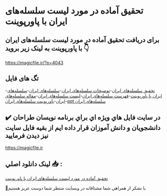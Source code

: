 # تحقیق آماده در مورد لیست سلسله‌های ایران با پاورپوینت

## برای دریافت تحقیق آماده در مورد لیست سلسله‌های ایران با پاورپوینت به لینک زیر بروید 👇

https://magicfile.ir/?p=4043

## تگ های فایل

-[تحقیق سلسله‌های ایران](https://magicfile.ir/product/%d8%aa%d8%ad%d9%82%db%8c%d9%82-%d8%a2%d9%85%d8%a7%d8%af%d9%87-%d8%af%d8%b1-%d9%85%d9%88%d8%b1%d8%af-%d9%84%db%8c%d8%b3%d8%aa-%d8%b3%d9%84%d8%b3%d9%84%d9%87%d9%87%d8%a7%db%8c-%d8%a7%db%8c%d8%b1%d8%a7%d9%86-%d9%be%d8%a7%d9%88%d8%b1%d9%be%d9%88%db%8c%d9%86%d8%aa/)-[توضیحات سلسله‌های ایران](https://magicfile.ir/product/%d8%aa%d8%ad%d9%82%db%8c%d9%82-%d8%a2%d9%85%d8%a7%d8%af%d9%87-%d8%af%d8%b1-%d9%85%d9%88%d8%b1%d8%af-%d9%84%db%8c%d8%b3%d8%aa-%d8%b3%d9%84%d8%b3%d9%84%d9%87%d9%87%d8%a7%db%8c-%d8%a7%db%8c%d8%b1%d8%a7%d9%86-%d9%be%d8%a7%d9%88%d8%b1%d9%be%d9%88%db%8c%d9%86%d8%aa/)-[سلسله‌های ایران](https://magicfile.ir/product/%d8%aa%d8%ad%d9%82%db%8c%d9%82-%d8%a2%d9%85%d8%a7%d8%af%d9%87-%d8%af%d8%b1-%d9%85%d9%88%d8%b1%d8%af-%d9%84%db%8c%d8%b3%d8%aa-%d8%b3%d9%84%d8%b3%d9%84%d9%87%d9%87%d8%a7%db%8c-%d8%a7%db%8c%d8%b1%d8%a7%d9%86-%d9%be%d8%a7%d9%88%d8%b1%d9%be%d9%88%db%8c%d9%86%d8%aa/)-[سلسله‌های ایران با پاورپوینت](https://magicfile.ir/product/%d8%aa%d8%ad%d9%82%db%8c%d9%82-%d8%a2%d9%85%d8%a7%d8%af%d9%87-%d8%af%d8%b1-%d9%85%d9%88%d8%b1%d8%af-%d9%84%db%8c%d8%b3%d8%aa-%d8%b3%d9%84%d8%b3%d9%84%d9%87%d9%87%d8%a7%db%8c-%d8%a7%db%8c%d8%b1%d8%a7%d9%86-%d9%be%d8%a7%d9%88%d8%b1%d9%be%d9%88%db%8c%d9%86%d8%aa/)-[فهرست سلسله‌های ایران](https://magicfile.ir/product/%d8%aa%d8%ad%d9%82%db%8c%d9%82-%d8%a2%d9%85%d8%a7%d8%af%d9%87-%d8%af%d8%b1-%d9%85%d9%88%d8%b1%d8%af-%d9%84%db%8c%d8%b3%d8%aa-%d8%b3%d9%84%d8%b3%d9%84%d9%87%d9%87%d8%a7%db%8c-%d8%a7%db%8c%d8%b1%d8%a7%d9%86-%d9%be%d8%a7%d9%88%d8%b1%d9%be%d9%88%db%8c%d9%86%d8%aa/)-[لیست سلسله‌های ایران](https://magicfile.ir/product/%d8%aa%d8%ad%d9%82%db%8c%d9%82-%d8%a2%d9%85%d8%a7%d8%af%d9%87-%d8%af%d8%b1-%d9%85%d9%88%d8%b1%d8%af-%d9%84%db%8c%d8%b3%d8%aa-%d8%b3%d9%84%d8%b3%d9%84%d9%87%d9%87%d8%a7%db%8c-%d8%a7%db%8c%d8%b1%d8%a7%d9%86-%d9%be%d8%a7%d9%88%d8%b1%d9%be%d9%88%db%8c%d9%86%d8%aa/)-[مقاله سلسله‌های ایران](https://magicfile.ir/product/%d8%aa%d8%ad%d9%82%db%8c%d9%82-%d8%a2%d9%85%d8%a7%d8%af%d9%87-%d8%af%d8%b1-%d9%85%d9%88%d8%b1%d8%af-%d9%84%db%8c%d8%b3%d8%aa-%d8%b3%d9%84%d8%b3%d9%84%d9%87%d9%87%d8%a7%db%8c-%d8%a7%db%8c%d8%b1%d8%a7%d9%86-%d9%be%d8%a7%d9%88%d8%b1%d9%be%d9%88%db%8c%d9%86%d8%aa/)-[پاورپوینت سلسله‌های ایران](https://magicfile.ir/product/%d8%aa%d8%ad%d9%82%db%8c%d9%82-%d8%a2%d9%85%d8%a7%d8%af%d9%87-%d8%af%d8%b1-%d9%85%d9%88%d8%b1%d8%af-%d9%84%db%8c%d8%b3%d8%aa-%d8%b3%d9%84%d8%b3%d9%84%d9%87%d9%87%d8%a7%db%8c-%d8%a7%db%8c%d8%b1%d8%a7%d9%86-%d9%be%d8%a7%d9%88%d8%b1%d9%be%d9%88%db%8c%d9%86%d8%aa/)-[ppt سلسله‌های ایران](https://magicfile.ir/product/%d8%aa%d8%ad%d9%82%db%8c%d9%82-%d8%a2%d9%85%d8%a7%d8%af%d9%87-%d8%af%d8%b1-%d9%85%d9%88%d8%b1%d8%af-%d9%84%db%8c%d8%b3%d8%aa-%d8%b3%d9%84%d8%b3%d9%84%d9%87%d9%87%d8%a7%db%8c-%d8%a7%db%8c%d8%b1%d8%a7%d9%86-%d9%be%d8%a7%d9%88%d8%b1%d9%be%d9%88%db%8c%d9%86%d8%aa/)

## ✔️ در سايت فايل هاي ويژه اي براي برنامه نويسان طراحان دانشجويان و دانش آموزان قرار داده ايم از بقيه فايل سايت نيز ديدن فرماييد

https://magicfile.ir


## لينک دانلود اصلي 📥 :

[تحقیق آماده در مورد لیست سلسله‌های ایران با پاورپوینت](https://magicfile.ir/product/%d8%aa%d8%ad%d9%82%db%8c%d9%82-%d8%a2%d9%85%d8%a7%d8%af%d9%87-%d8%af%d8%b1-%d9%85%d9%88%d8%b1%d8%af-%d9%84%db%8c%d8%b3%d8%aa-%d8%b3%d9%84%d8%b3%d9%84%d9%87%d9%87%d8%a7%db%8c-%d8%a7%db%8c%d8%b1%d8%a7%d9%86-%d9%be%d8%a7%d9%88%d8%b1%d9%be%d9%88%db%8c%d9%86%d8%aa/) 


🙏با تشکر از همراهي شما مشتاقانه در وبسایت منتظر شما دوست عزیز هستیم

